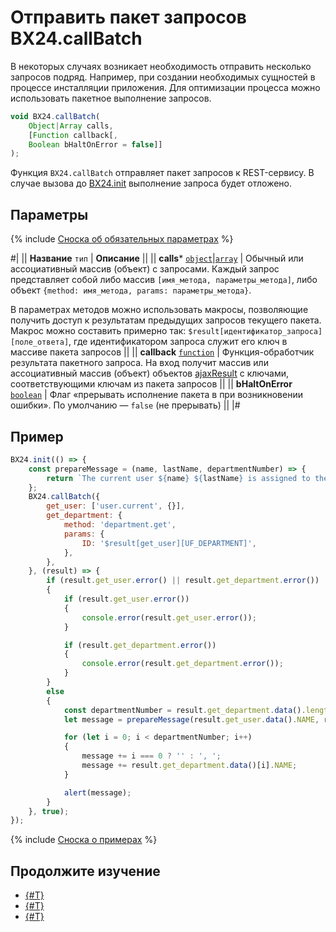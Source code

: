 # Отправить пакет запросов BX24.callBatch

В некоторых случаях возникает необходимость отправить несколько запросов подряд. Например, при создании необходимых сущностей в процессе инсталляции приложения. Для оптимизации процесса можно использовать пакетное выполнение запросов.

```js
void BX24.callBatch(
    Object|Array calls,
    [Function callback[,
    Boolean bHaltOnError = false]]
);
```

Функция `BX24.callBatch` отправляет пакет запросов к REST-сервису. В случае вызова до [BX24.init](../system-functions/bx24-init.md) выполнение запроса будет отложено.

## Параметры

{% include [Сноска об обязательных параметрах](../../../_includes/required.md) %}

#|
|| **Название**
`тип` | **Описание** ||
|| **calls***
[`object`](../../../api-reference/data-types.md)\|[`array`](../../../api-reference/data-types.md) | Обычный или ассоциативный массив (объект) с запросами. Каждый запрос представляет собой либо массив `[имя_метода, параметры_метода]`, либо объект `{method: имя_метода, params: параметры_метода}`. 

В параметрах методов можно использовать макросы, позволяющие получить доступ к результатам предыдущих запросов текущего пакета. Макрос можно составить примерно так: `$result[идентификатор_запроса][поле_ответа]`, где идентификатором запроса служит его ключ в массиве пакета запросов ||
|| **callback**
[`function`](../../../api-reference/data-types.md) | Функция-обработчик результата пакетного запроса. На вход получит массив или ассоциативный массив (объект) объектов [ajaxResult](./bx24-call-method.md#ajax-result) с ключами, соответствующими ключам из пакета запросов ||
|| **bHaltOnError**
[`boolean`](../../../api-reference/data-types.md) | Флаг «прерывать исполнение пакета в при возникновении ошибки». По умолчанию — `false` (не прерывать) ||
|#

## Пример

```js
BX24.init(() => {
    const prepareMessage = (name, lastName, departmentNumber) => {
        return `The current user ${name} ${lastName} is assigned to the departmen${departmentNumber > 1 ? 'ts ' : 't '}`;
    };
    BX24.callBatch({
        get_user: ['user.current', {}],
        get_department: {
            method: 'department.get',
            params: {
                ID: '$result[get_user][UF_DEPARTMENT]',
            },
        },
    }, (result) => {
        if (result.get_user.error() || result.get_department.error())
        {
            if (result.get_user.error())
            {
                console.error(result.get_user.error());
            }

            if (result.get_department.error())
            {
                console.error(result.get_department.error());
            }
        }
        else
        {
            const departmentNumber = result.get_department.data().length;
            let message = prepareMessage(result.get_user.data().NAME, result.get_user.data().LAST_NAME, departmentNumber);

            for (let i = 0; i < departmentNumber; i++)
            {
                message += i === 0 ? '' : ', ';
                message += result.get_department.data()[i].NAME;
            }

            alert(message);
        }
    }, true);
});
```

{% include [Сноска о примерах](../../../_includes/examples.md) %}

## Продолжите изучение

- [{#T}](./bx24-call-bind.md)
- [{#T}](./bx24-call-unbind.md)
- [{#T}](./bx24-call-method.md)